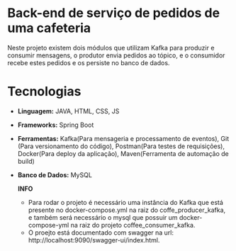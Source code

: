 # Back-end de serviço de pedidos de uma cafeteria
  Neste projeto existem dois módulos que utilizam Kafka para produzir e consumir mensagens, o produtor envia pedidos ao tópico, e o consumidor recebe estes pedidos e os persiste no banco de dados.

# Tecnologias     
 - **Linguagem:** JAVA, HTML, CSS, JS
 - **Frameworks:** Spring Boot
 - **Ferramentas:** Kafka(Para mensageria e processamento de eventos), Git (Para versionamento do código), Postman(Para testes de requisições), Docker(Para deploy da aplicação), Maven(Ferramenta de automação de build)
 - **Banco de Dados:** MySQL

   **INFO**
     - Para rodar o projeto é necessário uma instância do Kafka que está presente no docker-compose.yml na raiz do coffe_producer_kafka, e também será necessário o mysql que possuir um docker-compose-yml na raiz do projeto coffee_consumer_kafka.
     - O proejto está documentado com swagger na url: http://localhost:9090/swagger-ui/index.html.
